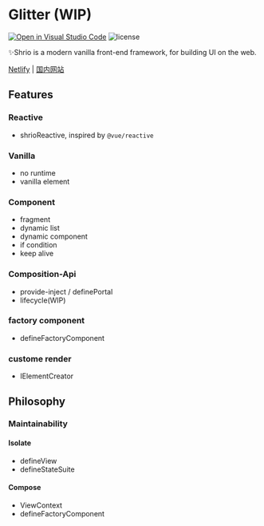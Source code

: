 # Glitter (WIP)

[![Open in Visual Studio Code](https://open.vscode.dev/badges/open-in-vscode.svg)](https://open.vscode.dev/Akimotorakiyu/glitter) ![license](https://img.shields.io/github/license/Akimotorakiyu/shrio)

✨Shrio is a modern vanilla front-end framework, for building UI on the web.

[Netlify](https://clever-rosalind-9cee08.netlify.app/) | [国内网站](https://shrio-8gz68v9mba15d6fa-1259330986.ap-shanghai.app.tcloudbase.com/)

## Features

### Reactive

- shrioReactive, inspired by `@vue/reactive`

### Vanilla

- no runtime
- vanilla element

### Component

- fragment
- dynamic list
- dynamic component
- if condition
- keep alive

### Composition-Api

- provide-inject / definePortal
- lifecycle(WIP)

### factory component

- defineFactoryComponent

### custome render

- IElementCreator

## Philosophy

### Maintainability

#### Isolate

- defineView
- defineStateSuite

#### Compose

- ViewContext
- defineFactoryComponent
